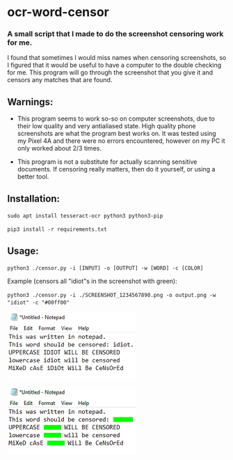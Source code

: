 # ocr-word-censor

### A small script that I made to do the screenshot censoring work for me.

I found that sometimes I would miss names when censoring screenshots, so I figured that it would be useful to have a computer to the double checking for me. This program will go through the screenshot that you give it and censors any matches that are found.

## Warnings:

- This program seems to work so-so on computer screenshots, due to their low quality and very antialiased state. High quality phone screenshots are what the program best works on. It was tested using my Pixel 4A and there were no errors encountered, however on my PC it only worked about 2/3 times.

- This program is not a substitute for actually scanning sensitive documents. If censoring really matters, then do it yourself, or using a better tool.

## Installation:

`sudo apt install tesseract-ocr python3 python3-pip`

`pip3 install -r requirements.txt`

## Usage:

`python3 ./censor.py -i [INPUT] -o [OUTPUT] -w [WORD] -c [COLOR]`

Example (censors all "idiot"s in the screenshot with green):

`python3 ./censor.py -i ./SCREENSHOT_1234567890.png -o output.png -w "idiot" -c "#00ff00"`

![Before censoring](example-before.png)

![After censoring](example-after.png)